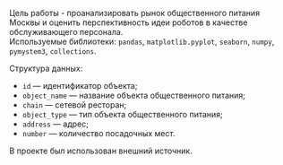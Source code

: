 Цель работы - проанализировать рынок общественного питания Москвы и оценить перспективность идеи роботов в качестве обслуживающего персонала.  
Используемые библиотеки: `pandas`, `matplotlib.pyplot`, `seaborn`, `numpy`, `pymystem3`, `collections`.

Структура данных:
* `id` — идентификатор объекта;
* `object_name` — название объекта общественного питания;
* `chain` — сетевой ресторан;
* `object_type` — тип объекта общественного питания;
* `address` — адрес;
* `number` — количество посадочных мест.

В проекте был использован внешний источник.
